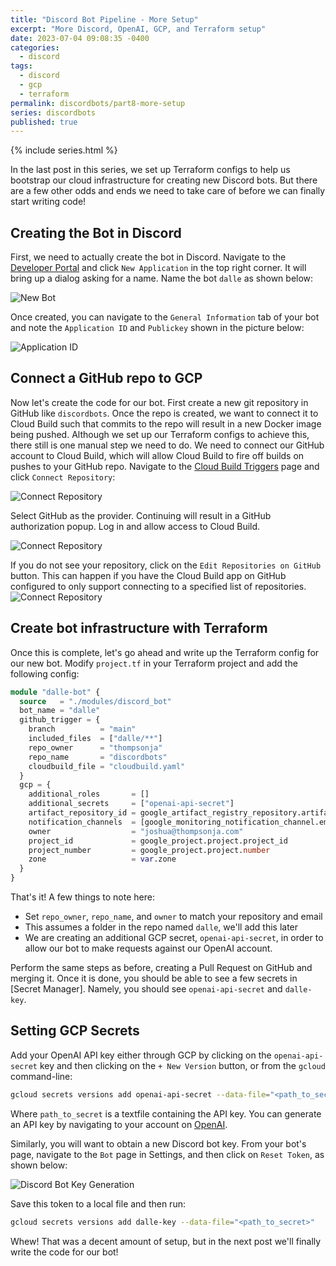 ```yaml
---
title: "Discord Bot Pipeline - More Setup"
excerpt: "More Discord, OpenAI, GCP, and Terraform setup"
date: 2023-07-04 09:08:35 -0400
categories:
  - discord
tags:
  - discord
  - gcp
  - terraform
permalink: discordbots/part8-more-setup
series: discordbots
published: true
---
```


{% include series.html %}

In the last post in this series, we set up Terraform configs to help us
bootstrap our cloud infrastructure for creating new Discord bots. But there are
a few other odds and ends we need to take care of before we can finally start
writing code!

## Creating the Bot in Discord

First, we need to actually create the bot in Discord.
Navigate to the [Developer Portal](https://discord.com/developers/applications)
and click `New Application` in the top right corner. It will bring up a dialog
asking for a name. Name the bot `dalle` as shown below:

![New Bot](/assets/images/discordbots/bot/1%20-%20Naming%20the%20bot.png)

Once created, you can navigate to the `General Information` tab of your bot and
note the `Application ID` and `Publickey` shown in the picture below:

![Application ID](/assets/images/discordbots/bot/2%20-%20Finding%20the%20Application%20ID.png)

## Connect a GitHub repo to GCP

Now let's create the code for our bot. First create a new git repository in
GitHub like `discordbots`. Once the repo is created, we want to connect it to
Cloud Build such that commits to the repo will result in a new Docker image
being pushed. Although we set up our Terraform configs to achieve this, there
still is one manual step we need to do. We need to connect our GitHub account
to Cloud Build, which will allow Cloud Build to fire off builds on pushes to
your GitHub repo. Navigate to the [Cloud Build Triggers](https://console.cloud.google.com/cloud-build/triggers)
page and click `Connect Repository`:

![Connect Repository](/assets/images/discordbots/bot/3%20-%20Connect%20Repository.png)

Select GitHub as the provider. Continuing will result in a GitHub authorization
popup. Log in and allow access to Cloud Build.

![Connect Repository](/assets/images/discordbots/bot/4%20-%20Connect%20Repository.png)

If you do not see your repository, click on the `Edit Repositories on GitHub`
button. This can happen if you have the Cloud Build app on GitHub configured to
only support connecting to a specified list of repositories.
![Connect Repository](/assets/images/discordbots/bot/5%20-%20Connect%20Repository.png)

## Create bot infrastructure with Terraform

Once this is complete, let's go ahead and write up the Terraform config for our
new bot. Modify `project.tf` in your Terraform project and add the following
config:

```tf
module "dalle-bot" {
  source   = "./modules/discord_bot"
  bot_name = "dalle"
  github_trigger = {
    branch          = "main"
    included_files  = ["dalle/**"]
    repo_owner      = "thompsonja"
    repo_name       = "discordbots"
    cloudbuild_file = "cloudbuild.yaml"
  }
  gcp = {
    additional_roles       = []
    additional_secrets     = ["openai-api-secret"]
    artifact_repository_id = google_artifact_registry_repository.artifact-repo.repository_id
    notification_channels  = [google_monitoring_notification_channel.email-owner.name]
    owner                  = "joshua@thompsonja.com"
    project_id             = google_project.project.project_id
    project_number         = google_project.project.number
    zone                   = var.zone
  }
}
```

That's it! A few things to note here:

- Set `repo_owner`, `repo_name`, and `owner` to match your repository and email
- This assumes a folder in the repo named `dalle`, we'll add this later
- We are creating an additional GCP secret, `openai-api-secret`, in order to
  allow our bot to make requests against our OpenAI account.

Perform the same steps as before, creating a Pull Request on GitHub and merging
it. Once it is done, you should be able to see a few secrets in [Secret Manager].
Namely, you should see `openai-api-secret` and `dalle-key`.

## Setting GCP Secrets

Add your OpenAI API key either through GCP by clicking on the
`openai-api-secret` key and then clicking on the `+ New Version` button, or
from the `gcloud` command-line:

```bash
gcloud secrets versions add openai-api-secret --data-file="<path_to_secret>"
```

Where `path_to_secret` is a textfile containing the API key. You can generate
an API key by navigating to your account on [OpenAI](https://platform.openai.com/account/api-keys).

Similarly, you will want to obtain a new Discord bot key. From your bot's page,
navigate to the `Bot` page in Settings, and then click on `Reset Token`, as
shown below:

![Discord Bot Key Generation](/assets/images/discordbots/bot/6%20-%20Getting%20The%20Bot%20Token.png)

Save this token to a local file and then run:

```bash
gcloud secrets versions add dalle-key --data-file="<path_to_secret>"
```

Whew! That was a decent amount of setup, but in the next post we'll finally
write the code for our bot!
